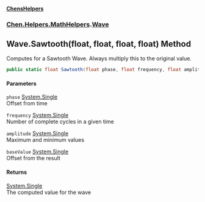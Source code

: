 
#### [ChensHelpers](./index 'index')

### [Chen.Helpers.MathHelpers](./0Ppesnxr4OAPVtU24zdASw 'Chen.Helpers.MathHelpers').[Wave](./cmHH+JakQDXrsl4+bGKGCQ 'Chen.Helpers.MathHelpers.Wave')

## Wave.Sawtooth(float, float, float, float) Method
Computes for a Sawtooth Wave. Always multiply this to the original value.  
```csharp
public static float Sawtooth(float phase, float frequency, float amplitude, float baseValue);
```

#### Parameters
<a name='GFqtJ2gZwhzRY3kejDswEw'></a>
`phase` [System.Single](https://docs.microsoft.com/en-us/dotnet/api/System.Single 'System.Single')  
Offset from time  
  
<a name='iwzdkQuRnC4H-b5MU4GcOg'></a>
`frequency` [System.Single](https://docs.microsoft.com/en-us/dotnet/api/System.Single 'System.Single')  
Number of complete cycles in a given time  
  
<a name='1nRxxyNqM-cJvYnllmrfTQ'></a>
`amplitude` [System.Single](https://docs.microsoft.com/en-us/dotnet/api/System.Single 'System.Single')  
Maximum and minimum values  
  
<a name='ugFCSwaicXxHMmDVkjAu6w'></a>
`baseValue` [System.Single](https://docs.microsoft.com/en-us/dotnet/api/System.Single 'System.Single')  
Offset from the result  
  

#### Returns
[System.Single](https://docs.microsoft.com/en-us/dotnet/api/System.Single 'System.Single')  
The computed value for the wave  
